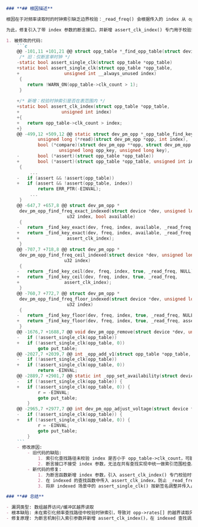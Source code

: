 ```markdown
### **## 根因描述**

根因在于对频率读取时的时钟索引缺乏边界校验：_read_freq() 会根据传入的 index 从 opp->rates[] 中取值，但在索引化的查找路径（dev_pm_opp_find_freq_exact_indexed()/ceil_indexed()/floor_indexed()）中，旧代码未在调用前验证 index 是否小于 opp_table->clk_count。若传入的 index 超出 opp->rates[] 的范围，将导致对该数组的越界访问（OOB read），引发潜在的缓冲区越界问题与不可预期行为。

为此，修复引入了带 index 参数的断言接口，并新增 assert_clk_index() 专门用于校验索引化路径中的时钟索引范围，防止从 opp->rates[] 表中读取越界。

1. 被修改的代码:
    ```c
    @@ -101,11 +101,21 @@ struct opp_table *_find_opp_table(struct device *dev)
     /* 旧：仅断言单时钟 */
    -static bool assert_single_clk(struct opp_table *opp_table)
    +static bool assert_single_clk(struct opp_table *opp_table,
    +			      unsigned int __always_unused index)
     {
     	return !WARN_ON(opp_table->clk_count > 1);
     }
    
    +/* 新增：校验时钟索引是否在表范围内 */
    +static bool assert_clk_index(struct opp_table *opp_table,
    +			     unsigned int index)
    +{
    +	return opp_table->clk_count > index;
    +}
    @@ -499,12 +509,12 @@ static struct dev_pm_opp *_opp_table_find_key(struct opp_table *opp_table,
     		unsigned long (*read)(struct dev_pm_opp *opp, int index),
     		bool (*compare)(struct dev_pm_opp **opp, struct dev_pm_opp *temp_opp,
     				unsigned long opp_key, unsigned long key),
    -		bool (*assert)(struct opp_table *opp_table))
    +		bool (*assert)(struct opp_table *opp_table, unsigned int index))
     {
         ...
    -	if (assert && !assert(opp_table))
    +	if (assert && !assert(opp_table, index))
     		return ERR_PTR(-EINVAL);
         ...
     }
    @@ -647,7 +657,8 @@ struct dev_pm_opp *
     dev_pm_opp_find_freq_exact_indexed(struct device *dev, unsigned long freq,
     				   u32 index, bool available)
     {
    -	return _find_key_exact(dev, freq, index, available, _read_freq, NULL);
    +	return _find_key_exact(dev, freq, index, available, _read_freq,
    +			       assert_clk_index);
     }
    @@ -707,7 +718,8 @@ struct dev_pm_opp *
     dev_pm_opp_find_freq_ceil_indexed(struct device *dev, unsigned long *freq,
     				  u32 index)
     {
    -	return _find_key_ceil(dev, freq, index, true, _read_freq, NULL);
    +	return _find_key_ceil(dev, freq, index, true, _read_freq,
    +			      assert_clk_index);
     }
    @@ -760,7 +772,7 @@ struct dev_pm_opp *
     dev_pm_opp_find_freq_floor_indexed(struct device *dev, unsigned long *freq,
     				   u32 index)
     {
    -	return _find_key_floor(dev, freq, index, true, _read_freq, NULL);
    +	return _find_key_floor(dev, freq, index, true, _read_freq, assert_clk_index);
     }
    @@ -1676,7 +1688,7 @@ void dev_pm_opp_remove(struct device *dev, unsigned long freq)
    -	if (!assert_single_clk(opp_table))
    +	if (!assert_single_clk(opp_table, 0))
     		goto put_table;
    @@ -2027,7 +2039,7 @@ int _opp_add_v1(struct opp_table *opp_table, struct device *dev,
    -	if (!assert_single_clk(opp_table))
    +	if (!assert_single_clk(opp_table, 0))
     		return -EINVAL;
    @@ -2889,7 +2901,7 @@ static int _opp_set_availability(struct device *dev, unsigned long freq,
    -	if (!assert_single_clk(opp_table)) {
    +	if (!assert_single_clk(opp_table, 0)) {
     		r = -EINVAL;
     		goto put_table;
     	}
    @@ -2965,7 +2977,7 @@ int dev_pm_opp_adjust_voltage(struct device *dev, unsigned long freq,
    -	if (!assert_single_clk(opp_table)) {
    +	if (!assert_single_clk(opp_table, 0)) {
     		r = -EINVAL;
     		goto put_table;
     	}
    ```
    - 修改原因:
        - 旧代码的缺陷:
            1. 索引化查找路径未校验 index 是否小于 opp_table->clk_count，可能对 opp->rates[] 进行越界访问。
            2. 断言接口不接受 index 参数，无法在共有查找实现中统一做索引范围检查。
        - 新代码的修复:
            1. 为断言函数新增 index 参数，引入 assert_clk_index() 专门校验时钟索引范围。
            2. 在 indexed 的查找函数中传入 assert_clk_index，防止 _read_freq() 读取超出 opp->rates[] 的元素。
            3. 将非 indexed 场景中的 assert_single_clk() 按新签名调整并传入占位索引 0，保持原有“单时钟”约束不变。

### **## 总结**

- 漏洞类型: 数组越界访问/缓冲区越界读取
- 根本缺陷: 未在索引化频率查找路径中校验时钟索引，导致对 opp->rates[] 的越界读取风险
- 修复原理: 为断言机制引入索引参数并新增 assert_clk_index()，在 indexed 查找调用前校验 index < clk_count，阻断 _read_freq() 的越界访问
```